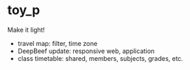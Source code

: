 # toy_p
Make it light!
- travel map: filter, time zone
- DeepBeef update: responsive web, application
- class timetable: shared, members, subjects, grades, etc.
